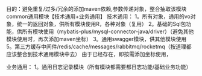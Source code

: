 目的：避免重复/过多/冗余的添加maven依赖,参数传递对象，整合抽取该模块
common通用模块【技术通用+业务通用】
技术通用：
1。所有对象，通用的vo对象，统一的返回对象，供所有模块使用R，各种对象（复用）
2。基础的Sql包功能，供所有模块使用（mybatis-plus/mysql-connector-java/driver）（避免其他模块使用时，再次添加maven坐标）
3。通用swagger模块，供其他模块使用
5。第三方缓存中间件/redis/cache/messages/rabbitmq/rocketmq（按道理都应该整合到技术通用模块中去）
    由于已经存在，即按需添加坐标使用，

业务通用：
1。通用日志记录模块（所有模块都需要都日志功能/基础业务功能）

